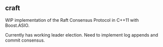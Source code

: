 ## craft

WIP implementation of the Raft Consensus Protocol in C++11 with Boost.ASIO.

Currently has working leader election. Need to implement log appends and commit consensus. 
